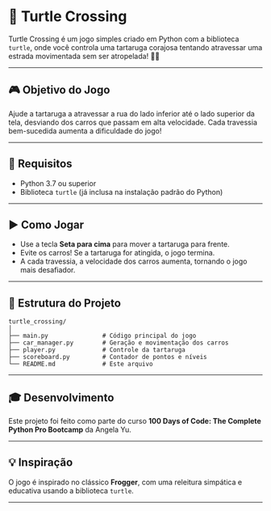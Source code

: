 # 🐢 Turtle Crossing

Turtle Crossing é um jogo simples criado em Python com a biblioteca `turtle`, onde você controla uma tartaruga corajosa tentando atravessar uma estrada movimentada sem ser atropelada! 🚗💨

---

## 🎮 Objetivo do Jogo

Ajude a tartaruga a atravessar a rua do lado inferior até o lado superior da tela, desviando dos carros que passam em alta velocidade. Cada travessia bem-sucedida aumenta a dificuldade do jogo!

---

## 🧰 Requisitos

- Python 3.7 ou superior  
- Biblioteca `turtle` (já inclusa na instalação padrão do Python)

---

## ▶️ Como Jogar

- Use a tecla **Seta para cima** para mover a tartaruga para frente.  
- Evite os carros! Se a tartaruga for atingida, o jogo termina.  
- A cada travessia, a velocidade dos carros aumenta, tornando o jogo mais desafiador.

---

## 📁 Estrutura do Projeto

```
turtle_crossing/
│
├── main.py               # Código principal do jogo
├── car_manager.py        # Geração e movimentação dos carros
├── player.py             # Controle da tartaruga
├── scoreboard.py         # Contador de pontos e níveis
└── README.md             # Este arquivo
```

---

## 🎓 Desenvolvimento

Este projeto foi feito como parte do curso **100 Days of Code: The Complete Python Pro Bootcamp** da Angela Yu.

---

## 💡 Inspiração

O jogo é inspirado no clássico **Frogger**, com uma releitura simpática e educativa usando a biblioteca `turtle`.

---




